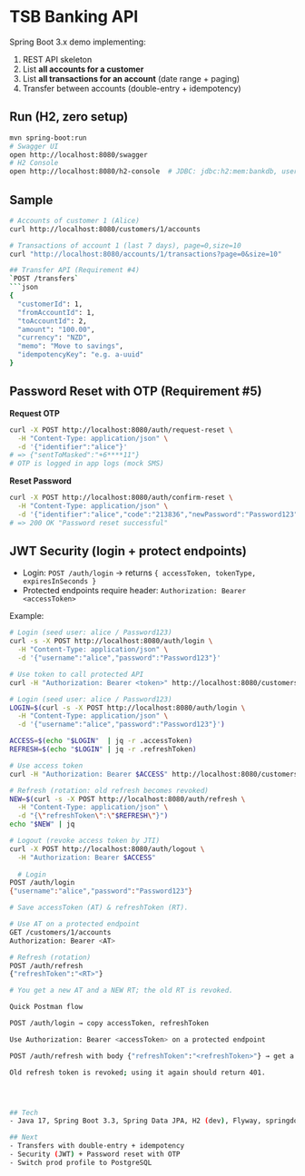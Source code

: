 # TSB Banking API

Spring Boot 3.x demo implementing:
1. REST API skeleton
2. List **all accounts for a customer**
3. List **all transactions for an account** (date range + paging)
4. Transfer between accounts (double-entry + idempotency)

## Run (H2, zero setup)
```bash
mvn spring-boot:run
# Swagger UI
open http://localhost:8080/swagger
# H2 Console
open http://localhost:8080/h2-console  # JDBC: jdbc:h2:mem:bankdb, user: sa
```

## Sample
```bash
# Accounts of customer 1 (Alice)
curl http://localhost:8080/customers/1/accounts

# Transactions of account 1 (last 7 days), page=0,size=10
curl "http://localhost:8080/accounts/1/transactions?page=0&size=10"

## Transfer API (Requirement #4)
`POST /transfers`
```json
{
  "customerId": 1,
  "fromAccountId": 1,
  "toAccountId": 2,
  "amount": "100.00",
  "currency": "NZD",
  "memo": "Move to savings",
  "idempotencyKey": "e.g. a-uuid"
}
```

## Password Reset with OTP (Requirement #5)

**Request OTP**
```bash
curl -X POST http://localhost:8080/auth/request-reset \
  -H "Content-Type: application/json" \
  -d '{"identifier":"alice"}'
# => {"sentToMasked":"+6****11"}
# OTP is logged in app logs (mock SMS)
```
**Reset Password**
```bash
curl -X POST http://localhost:8080/auth/confirm-reset \
  -H "Content-Type: application/json" \
  -d '{"identifier":"alice","code":"213836","newPassword":"Password123"}'
# => 200 OK "Password reset successful"
``` 

## JWT Security (login + protect endpoints)

- Login: `POST /auth/login` → returns `{ accessToken, tokenType, expiresInSeconds }`
- Protected endpoints require header: `Authorization: Bearer <accessToken>`

Example:
```bash
# Login (seed user: alice / Password123)
curl -s -X POST http://localhost:8080/auth/login \
  -H "Content-Type: application/json" \
  -d '{"username":"alice","password":"Password123"}'

# Use token to call protected API
curl -H "Authorization: Bearer <token>" http://localhost:8080/customers/1/accounts

# Login (seed user: alice / Password123)
LOGIN=$(curl -s -X POST http://localhost:8080/auth/login \
  -H "Content-Type: application/json" \
  -d '{"username":"alice","password":"Password123"}')

ACCESS=$(echo "$LOGIN"  | jq -r .accessToken)
REFRESH=$(echo "$LOGIN" | jq -r .refreshToken)

# Use access token
curl -H "Authorization: Bearer $ACCESS" http://localhost:8080/customers/1/accounts

# Refresh (rotation: old refresh becomes revoked)
NEW=$(curl -s -X POST http://localhost:8080/auth/refresh \
  -H "Content-Type: application/json" \
  -d "{\"refreshToken\":\"$REFRESH\"}")
echo "$NEW" | jq

# Logout (revoke access token by JTI)
curl -X POST http://localhost:8080/auth/logout \
  -H "Authorization: Bearer $ACCESS"
  
  # Login
POST /auth/login
{"username":"alice","password":"Password123"}

# Save accessToken (AT) & refreshToken (RT).

# Use AT on a protected endpoint
GET /customers/1/accounts
Authorization: Bearer <AT>

# Refresh (rotation)
POST /auth/refresh
{"refreshToken":"<RT>"}

# You get a new AT and a NEW RT; the old RT is revoked.

Quick Postman flow

POST /auth/login → copy accessToken, refreshToken

Use Authorization: Bearer <accessToken> on a protected endpoint

POST /auth/refresh with body {"refreshToken":"<refreshToken>"} → get a new pair

Old refresh token is revoked; using it again should return 401.




## Tech
- Java 17, Spring Boot 3.3, Spring Data JPA, H2 (dev), Flyway, springdoc-openapi

## Next
- Transfers with double-entry + idempotency
- Security (JWT) + Password reset with OTP
- Switch prod profile to PostgreSQL
```
